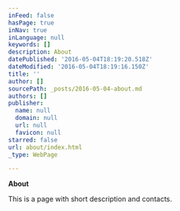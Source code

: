 ```yaml
---
inFeed: false
hasPage: true
inNav: true
inLanguage: null
keywords: []
description: About
datePublished: '2016-05-04T18:19:20.518Z'
dateModified: '2016-05-04T18:19:16.150Z'
title: ''
author: []
sourcePath: _posts/2016-05-04-about.md
authors: []
publisher:
  name: null
  domain: null
  url: null
  favicon: null
starred: false
url: about/index.html
_type: WebPage

---
```

**About**

This is a page with short description and contacts.